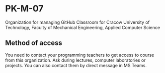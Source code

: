 # PK-M-07

Organization for managing GitHub Classroom for Cracow University of Technology, Faculty of Mechanical Engineering, Applied Computer Science

## Method of access

You need to contact your programming teachers to get access to course from this organization.
Ask during lectures, computer laboratories or projects.
You can also contact them by direct message in MS Teams.
